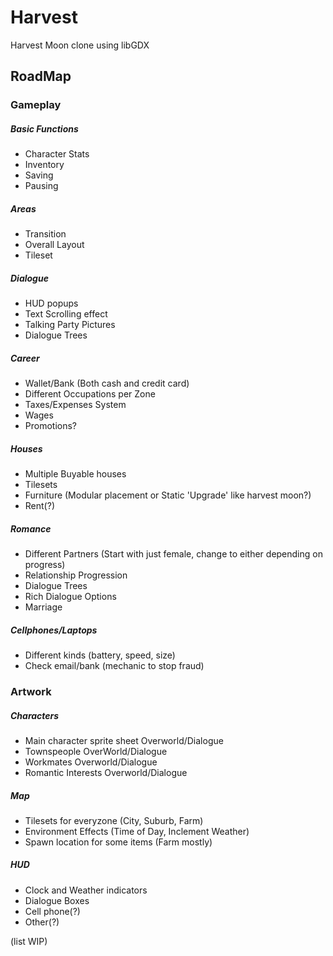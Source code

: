 # Harvest
Harvest Moon clone using libGDX


## RoadMap

### Gameplay
##### Basic Functions
* Character Stats
* Inventory
* Saving
* Pausing

#####   Areas
* Transition
* Overall Layout
* Tileset

#####   Dialogue
* HUD popups
* Text Scrolling effect
* Talking Party Pictures
* Dialogue Trees

#####   Career
* Wallet/Bank (Both cash and credit card)
* Different Occupations per Zone
* Taxes/Expenses System
* Wages
* Promotions?

#####   Houses
* Multiple Buyable houses
* Tilesets
* Furniture (Modular placement or Static 'Upgrade' like harvest moon?)
* Rent(?)

#####   Romance
* Different Partners (Start with just female, change to either depending on progress)
* Relationship Progression
* Dialogue Trees
* Rich Dialogue Options
* Marriage

#####   Cellphones/Laptops
* Different kinds (battery, speed, size)
* Check email/bank (mechanic to stop fraud)


### Artwork

##### Characters
* Main character sprite sheet Overworld/Dialogue
* Townspeople OverWorld/Dialogue
* Workmates Overworld/Dialogue
* Romantic Interests Overworld/Dialogue

##### Map
* Tilesets for everyzone (City, Suburb, Farm)
* Environment Effects (Time of Day, Inclement Weather)
* Spawn location for some items (Farm mostly)

##### HUD
* Clock and Weather indicators
* Dialogue Boxes
* Cell phone(?)
* Other(?)



(list WIP)
